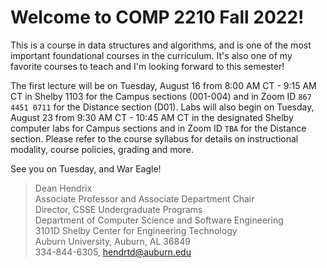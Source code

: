 
# Welcome to COMP 2210 Fall 2022!

This is a course in data structures and algorithms, and is one of the most
important foundational courses in the curriculum. It's also one of my favorite
courses to teach and I'm looking forward to this semester!  

The first lecture will be on Tuesday, August 16 from 8:00 AM CT - 9:15 AM CT in
Shelby 1103 for the Campus sections (001-004) and in Zoom ID `867 4451 0711` for
the Distance section (D01). Labs will also begin on Tuesday, August 23 from 9:30
AM CT - 10:45 AM CT in the designated Shelby computer labs for Campus sections
and in Zoom ID `TBA` for the Distance section. Please refer to the course
syllabus for details on instructional modality, course policies, grading and
more.

See you on Tuesday, and War Eagle!


> Dean Hendrix  
> Associate Professor and Associate Department Chair  
> Director, CSSE Undergraduate Programs  
> Department of Computer Science and Software Engineering  
> 3101D Shelby Center for Engineering Technology  
> Auburn University, Auburn, AL 36849  
> 334-844-6305, hendrtd@auburn.edu  


